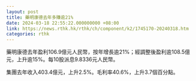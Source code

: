 ```yaml
---
layout: post
title: 藥明康德去年多賺逾21%
date: 2024-03-18 22:55:22.000000000 +08:00
link: https://news.rthk.hk/rthk/ch/component/k2/1745170-20240318.htm
categories: rthk
---
```


藥明康德去年盈利106.9億元人民幣，按年增長逾21%；經調整後盈利逾108.5億元，上升逾15%。每10股派息9.8336元人民幣。

集團去年收入403.4億元，上升2.5%。毛利率40.6%，上升3.7個百分點。
